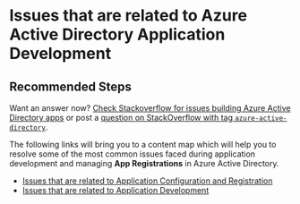 <properties
  pageTitle="Issues that are related to Azure Active Directory Application Development"
  description="Resolve the most common issues related to Azure Active Directory Application Development"
  service="microsoft.aad"
  resource="Microsoft_AAD_IAM"
  authors="ajamess"
  selfHelpType="generic"
  supportTopicIds="32570266"
  productPesIds="14785,16575"
  cloudEnvironments="public, Fairfax"
 	articleId="84273fcb-f060-41d3-b13a-8d33398d73c6"
	ownershipId="AzureIdentity_AppDevelopmentAndRegistration"
/>

# Issues that are related to Azure Active Directory Application Development

## **Recommended Steps**

Want an answer now? [Check Stackoverflow for issues building Azure Active Directory apps](https://stackoverflow.com/questions/tagged/azure-active-directory) or post a [question on StackOverflow with tag `azure-active-directory`](https://stackoverflow.com/questions/ask).

The following links will bring you to a content map which will help you to resolve some of the most common issues faced during application development and managing **App Registrations** in Azure Active Directory.

* [Issues that are related to Application Configuration and Registration](https://docs.microsoft.com/azure/active-directory/active-directory-application-dev-config-content-map/?WT.mc_id=UI_AAD_Registered_Apps_Support_L1_Overview)
* [Issues that are related to Application Development](https://docs.microsoft.com/azure/active-directory/active-directory-application-dev-development-content-map/?WT.mc_id=UI_AAD_Registered_Apps_Support_L1_Overview)
